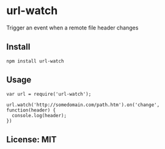 # url-watch

Trigger an event when a remote file header changes

## Install

```
npm install url-watch
```

## Usage

```
var url = require('url-watch');

url.watch('http://somedomain.com/path.htm').on('change', function(header) {
  console.log(header);
})
```

## License: MIT
